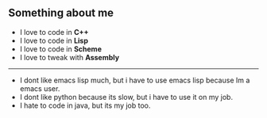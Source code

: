 ## Something about me

- I love to code in **C++**
- I love to code in **Lisp**
- I love to code in **Scheme**
- I love to tweak with **Assembly**
---
- I dont like emacs lisp much, but i have to use emacs lisp because Im a emacs user.
- I dont like python because its slow, but i have to use it on my job.
- I hate to code in java, but its my job too.
